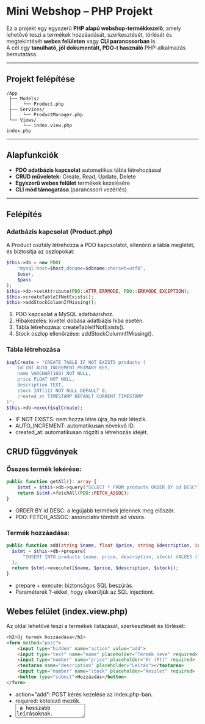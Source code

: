 # Mini Webshop – PHP Projekt

Ez a projekt egy egyszerű **PHP alapú webshop-termékkezelő**, amely lehetővé teszi a termékek hozzáadását, szerkesztését, törlését és megtekintését **webes felületen** vagy **CLI parancssorban** is.  
A cél egy **tanulható, jól dokumentált, PDO-t használó** PHP-alkalmazás bemutatása.

---

## Projekt felépítése

```
/App
 ├── Models/
 │    └── Product.php
 ├── Services/
 │    └── ProductManager.php
 └── Views/
      └── index.view.php
index.php
```

---

## Alapfunkciók

- **PDO adatbázis kapcsolat** automatikus tábla létrehozással  
- **CRUD műveletek:** Create, Read, Update, Delete  
- **Egyszerű webes felület** termékek kezelésére  
- **CLI mód támogatása** (parancssori vezérlés)

---
## Felépítés

### Adatbázis kapcsolat (Product.php)
A Product osztály létrehozza a PDO kapcsolatot, ellenőrzi a tábla meglétét, és biztosítja az oszlopokat:

```php
$this->db = new PDO(
    "mysql:host=$host;dbname=$dbname;charset=utf8",
    $user,
    $pass
);
$this->db->setAttribute(PDO::ATTR_ERRMODE, PDO::ERRMODE_EXCEPTION);
$this->createTableIfNotExists();
$this->addStockColumnIfMissing();
```
1. PDO kapcsolat a MySQL adatbázishoz.
2. Hibakezelés: kivétel dobása adatbázis hiba esetén.
3. Tábla létrehozása: createTableIfNotExists().
4. Stock oszlop ellenőrzése: addStockColumnIfMissing().

### Tábla létrehozása

```php
$sqlCreate = "CREATE TABLE IF NOT EXISTS products (
    id INT AUTO_INCREMENT PRIMARY KEY,
    name VARCHAR(100) NOT NULL,
    price FLOAT NOT NULL,
    description TEXT,
    stock INT(11) NOT NULL DEFAULT 0,
    created_at TIMESTAMP DEFAULT CURRENT_TIMESTAMP
)";
$this->db->exec($sqlCreate);
```
- IF NOT EXISTS: nem hozza létre újra, ha már létezik.
- AUTO_INCREMENT: automatikusan növekvő ID.
- created_at: automatikusan rögzíti a létrehozás idejét.

## CRUD függvények

### Összes termék lekérése:
```php
public function getAll(): array {
    $stmt = $this->db->query("SELECT * FROM products ORDER BY id DESC");
    return $stmt->fetchAll(PDO::FETCH_ASSOC);
}
```
- ORDER BY id DESC: a legújabb termékek jelennek meg először.
- PDO::FETCH_ASSOC: asszociatív tömböt ad vissza.

### Termék hozzáadása:
  ```php
public function add(string $name, float $price, string $description, int $stock): bool {
    $stmt = $this->db->prepare(
        "INSERT INTO products (name, price, description, stock) VALUES (?, ?, ?, ?)"
    );
    return $stmt->execute([$name, $price, $description, $stock]);
}
```
- prepare + execute: biztonságos SQL beszúrás.
- Paraméterek ?-ekkel, hogy elkerüljük az SQL injectiont.

## Webes felület (index.view.php)

Az oldal lehetővé teszi a termékek listázását, szerkesztését és törlését:
```html
<h2>Új termék hozzáadása</h2>
<form method="post">
    <input type="hidden" name="action" value="add">
    <input type="text" name="name" placeholder="Termék neve" required>
    <input type="number" name="price" placeholder="Ár (Ft)" required>
    <textarea name="description" placeholder="Leírás"></textarea>
    <input type="number" name="stock" placeholder="Készlet" required>
    <button type="submit">Hozzáadás</button>
</form>
```
- action="add": POST kérés kezelése az index.php-ban.
- required: kötelező mezők.
- <textarea> a hosszabb leírásoknak.

### Terméklista
```html
<table>
    <thead>
        <tr>
            <th>ID</th><th>Név</th><th>Ár</th><th>Leírás</th><th>Készlet</th><th>Művelet</th>
        </tr>
    </thead>
    <tbody>
        <?php foreach ($products as $product): ?>
            <tr>
                <td><?= htmlspecialchars($product['id']) ?></td>
                <td><?= htmlspecialchars($product['name']) ?></td>
                <td><?= htmlspecialchars($product['price']) ?> Ft</td>
                <td><?= htmlspecialchars($product['description']) ?></td>
                <td><?= htmlspecialchars($product['stock']) ?></td>
                <td>
                    <form method="post" style="display:inline;">
                        <input type="hidden" name="action" value="delete">
                        <input type="hidden" name="id" value="<?= $product['id'] ?>">
                        <button type="submit">🗑️ Törlés</button>
                    </form>
                </td>
            </tr>
        <?php endforeach; ?>
    </tbody>
</table>
```
- htmlspecialchars: biztonságos megjelenítés.
- Külön form minden művelethez (törlés, szerkesztés).

## CLI támogatás (index.php)
A parancssorból is kezelhetők a termékek:

```php
$isCLI = php_sapi_name() === 'cli';

if ($isCLI) {
    $action = $argv[1] ?? null;
    switch ($action) {
        case 'add':
            $product->add($argv[2], (float)$argv[3], $argv[4] ?? '', (int)($argv[5] ?? 0));
            echo "Termék hozzáadva: {$argv[2]}\n";
            break;
        case 'delete':
            $product->delete((int)$argv[2]);
            echo "Termék törölve: ID {$argv[2]}\n";
            break;
        case 'list':
            $products = $product->getAll();
            foreach ($products as $p) {
                echo "{$p['id']} | {$p['name']} | {$p['price']} Ft | {$p['description']} | {$p['stock']}\n";
            }
            break;
    }
}
```
1. php_sapi_name() === 'cli': CLI környezet ellenőrzése.
2. $argv: parancssori argumentumok.
3 Switch/case a műveletekhez.

## Használat
1. Weben: Böngészőből az index.php-t megnyitva lehet termékeket kezelni.
2. CLI: Parancssorból:

php index.php add "Laptop" 3500000 "Erős laptop" 5
php index.php delete 3
php index.php list
---
## Működési logika

A projekt kétféle módon futtatható:

1. **Webes módban** (böngészőben):  
   Az `index.php` betölti a `Views/index.view.php` nézetet, amely megjeleníti az űrlapot és a terméklistát.

2. **CLI módban** (parancssor):  
   A `php index.php add "Név" 1999 "Leírás" 5` parancs segítségével közvetlenül vezérelhetjük a webshopot.

---

## Product.php (Model réteg)

Ez a fájl felel az adatbázis-kezelésért és a termékek tárolásáért.  
PDO kapcsolatot hoz létre, és automatikusan létrehozza a `products` táblát, ha az nem létezik.

### Kódrészlet

```php
<?php
namespace App\Models;

use PDO;
use PDOException;

class Product {
    private $pdo;

    public function __construct() {
        $host = 'localhost';
        $db   = 'webshop';
        $user = 'root';
        $pass = '';
        $charset = 'utf8mb4';

        $dsn = "mysql:host=$host;dbname=$db;charset=$charset";
        $options = [
            PDO::ATTR_ERRMODE => PDO::ERRMODE_EXCEPTION,
            PDO::ATTR_DEFAULT_FETCH_MODE => PDO::FETCH_ASSOC,
        ];

        try {
            $this->pdo = new PDO($dsn, $user, $pass, $options);
            $this->createTableIfNotExists();
        } catch (PDOException $e) {
            die("Adatbázis hiba: " . $e->getMessage());
        }
    }

    private function createTableIfNotExists() {
        $sql = "CREATE TABLE IF NOT EXISTS products (
            id INT AUTO_INCREMENT PRIMARY KEY,
            name VARCHAR(100),
            price DECIMAL(10,2),
            description TEXT,
            stock INT DEFAULT 0
        )";
        $this->pdo->exec($sql);
    }
}
?>
```

### Magyarázat
- A **PDO** kapcsolat biztosítja, hogy biztonságos legyen az adatbázis-kezelés.  
- A `createTableIfNotExists()` automatikusan létrehozza a táblát, így az első indításkor sem lesz hiba.

---

## CRUD metódusok a Product osztályban

A termékek kezeléséhez szükséges függvények: `add`, `update`, `delete`, `getAll` és `getById`.

```php
public function add($name, $price, $description, $stock) {
    $stmt = $this->pdo->prepare("INSERT INTO products (name, price, description, stock)
                                 VALUES (?, ?, ?, ?)");
    return $stmt->execute([$name, $price, $description, $stock]);
}

public function update($id, $name, $price, $description, $stock) {
    $stmt = $this->pdo->prepare("UPDATE products SET name=?, price=?, description=?, stock=? WHERE id=?");
    return $stmt->execute([$name, $price, $description, $stock, $id]);
}

public function delete($id) {
    $stmt = $this->pdo->prepare("DELETE FROM products WHERE id=?");
    return $stmt->execute([$id]);
}

public function getAll() {
    return $this->pdo->query("SELECT * FROM products ORDER BY id DESC")->fetchAll();
}
```

---

## ProductManager.php (Service réteg)

Ez a réteg a **logikai műveletekért** felel.  
Közvetíti a CLI és a modellek közötti adatokat.

```php
<?php
namespace App\Services;

use App\Models\Product;

class ProductManager {
    private $product;

    public function __construct() {
        $this->product = new Product();
    }

    public function listAll() {
        $products = $this->product->getAll();
        foreach ($products as $p) {
            echo "{$p['id']}. {$p['name']} – {$p['price']} Ft ({$p['stock']} db)\n";
        }
    }
}
?>
```

### Megjegyzés
A `ProductManager` egyszerű **service rétegként** működik – különválasztja a logikát az adatkezeléstől.

---

## index.view.php (Nézet)

A nézet egy alap HTML felületet biztosít, amely űrlapot és terméklistát jelenít meg.

```php
<form method="POST" action="index.php">
    <input type="text" name="name" placeholder="Termék neve" required>
    <input type="number" name="price" placeholder="Ár (Ft)" required>
    <textarea name="description" placeholder="Leírás"></textarea>
    <input type="number" name="stock" placeholder="Készlet" required>
    <button type="submit" name="action" value="add">Hozzáadás</button>
</form>

<hr>

<table>
<tr><th>ID</th><th>Név</th><th>Ár</th><th>Készlet</th><th>Művelet</th></tr>
<?php foreach ($products as $p): ?>
<tr>
<td><?= $p['id'] ?></td>
<td><?= $p['name'] ?></td>
<td><?= $p['price'] ?> Ft</td>
<td><?= $p['stock'] ?></td>
<td>
  <a href="?edit=<?= $p['id'] ?>">✏️</a>
  <a href="?delete=<?= $p['id'] ?>">🗑️</a>
</td>
</tr>
<?php endforeach; ?>
</table>
```

---

## index.php (Fő belépési pont)

Ez a fájl dönti el, hogy webes vagy CLI módban fut a program.

```php
<?php
require_once 'App/Models/Product.php';
require_once 'App/Services/ProductManager.php';

use App\Models\Product;
use App\Services\ProductManager;

$manager = new ProductManager();

if (php_sapi_name() === 'cli') {
    $args = $argv;
    $command = $args[1] ?? null;

    switch ($command) {
        case 'add':
            $manager->product->add($args[2], $args[3], $args[4], $args[5]);
            echo "✅ Termék hozzáadva!\n";
            break;
        case 'list':
            $manager->listAll();
            break;
        default:
            echo "Használat: php index.php [add|list]\n";
    }
} else {
    $product = new Product();

    if ($_SERVER['REQUEST_METHOD'] === 'POST' && $_POST['action'] === 'add') {
        $product->add($_POST['name'], $_POST['price'], $_POST['description'], $_POST['stock']);
    }

    $products = $product->getAll();
    include 'App/Views/index.view.php';
}
?>
```

---

## CLI parancsok

| Parancs | Leírás |
|----------|--------|
| `php index.php add "Név" 4990 "Leírás" 10` | Új termék hozzáadása |
| `php index.php list` | Összes termék listázása |
| `php index.php delete 2` | Termék törlése |
| `php index.php edit 1 "Új név" 5990 "Leírás" 15` | Termék frissítése |

---

## Fejlesztési környezet

- **PHP 8+**
- **MySQL / MariaDB**
- **XAMPP / Localhost**
- Böngésző: Chrome, Edge, Firefox

---

<details><summary>App/Models/Product.php</summary>

```php
<?php
namespace App\Models;

use PDO;
use PDOException;

class Product {
    private PDO $db;

    public function __construct() {
        $host = "localhost";
        $user = "root";
        $pass = "";
        $dbname = "webshop";

        try {
            $this->db = new PDO(
                "mysql:host=$host;dbname=$dbname;charset=utf8",
                $user,
                $pass
            );
            $this->db->setAttribute(PDO::ATTR_ERRMODE, PDO::ERRMODE_EXCEPTION);
            $this->createTableIfNotExists();
            $this->addStockColumnIfMissing();
        } catch (PDOException $e) {
            die("Adatbázis hiba: " . $e->getMessage());
        }
    }

    private function createTableIfNotExists(): void {
        $sqlCreate = "CREATE TABLE IF NOT EXISTS products (
            id INT AUTO_INCREMENT PRIMARY KEY,
            name VARCHAR(100) NOT NULL,
            price FLOAT NOT NULL,
            description TEXT,
            stock INT(11) NOT NULL DEFAULT 0,
            created_at TIMESTAMP DEFAULT CURRENT_TIMESTAMP
        )";
        $this->db->exec($sqlCreate);
    }

    private function addStockColumnIfMissing(): void {
        $check = $this->db->query("SHOW COLUMNS FROM products LIKE 'stock'");
        if ($check->rowCount() === 0) {
            $sqlAddColumn = "ALTER TABLE products ADD COLUMN stock INT(11) NOT NULL DEFAULT 0 AFTER description";
            $this->db->exec($sqlAddColumn);
        }
    }

    public function getAll(): array {
        $stmt = $this->db->query("SELECT * FROM products ORDER BY id DESC");
        return $stmt->fetchAll(PDO::FETCH_ASSOC);
    }

    public function getById(int $id): ?array {
        $stmt = $this->db->prepare("SELECT * FROM products WHERE id = ?");
        $stmt->execute([$id]);
        $product = $stmt->fetch(PDO::FETCH_ASSOC);
        return $product ?: null;
    }

    public function add(string $name, float $price, string $description, int $stock): bool {
        $stmt = $this->db->prepare("INSERT INTO products (name, price, description, stock) VALUES (?, ?, ?, ?)");
        return $stmt->execute([$name, $price, $description, $stock]);
    }

    public function update(int $id, string $name, float $price, string $description, int $stock): bool {
        $stmt = $this->db->prepare("UPDATE products SET name=?, price=?, description=?, stock=? WHERE id=?");
        return $stmt->execute([$name, $price, $description, $stock, $id]);
    }

    public function delete(int $id): bool {
        $stmt = $this->db->prepare("DELETE FROM products WHERE id = ?");
        return $stmt->execute([$id]);
    }
}
?>
```
</details>
<details><summary>App/Services/ProductManager.php</summary>

```php

<?php
namespace App\Services;

use PDO;

class Database {
    public static function getAll(PDO $db): array {
        $stmt = $db->query("SELECT * FROM products ORDER BY id DESC");
        return $stmt->fetchAll(PDO::FETCH_ASSOC);
    }

    public static function getById(PDO $db, int $id): ?array {
        $stmt = $db->prepare("SELECT * FROM products WHERE id = ?");
        $stmt->execute([$id]);
        $product = $stmt->fetch(PDO::FETCH_ASSOC);
        return $product ?: null;
    }

    public static function add(PDO $db, string $name, float $price, string $description, int $stock): bool {
        $stmt = $db->prepare("INSERT INTO products (name, price, description, stock, created_at) VALUES (?, ?, ?, ?, NOW())");
        return $stmt->execute([$name, $price, $description, $stock]);
    }

    public static function update(PDO $db, int $id, string $name, float $price, string $description, int $stock): bool {
        $stmt = $db->prepare("UPDATE products SET name = ?, price = ?, description = ?, stock = ? WHERE id = ?");
        return $stmt->execute([$name, $price, $description, $stock, $id]);
    }

    public static function delete(PDO $db, int $id): bool {
        $stmt = $db->prepare("DELETE FROM products WHERE id = ?");
        return $stmt->execute([$id]);
    }
}
?>
```
</details>
<details><summary>App/Views/index.view.php</summary>

```php

<!DOCTYPE html>
<html lang="hu">
<head>
<meta charset="UTF-8">
<title>Mini Webshop - Termékkezelő</title>
<style>
body { font-family: sans-serif; margin: 20px; background-color: #f8f9fa; }
h1 { color: #2c3e50; }
table { width: 100%; border-collapse: collapse; margin-top: 20px; background: white; }
th, td { border: 1px solid #ccc; padding: 10px; text-align: left; }
th { background-color: #eee; }
form { margin-top: 20px; background: white; padding: 15px; border-radius: 8px; }
input, textarea { width: 100%; padding: 8px; margin-bottom: 10px; }
button { padding: 8px 15px; cursor: pointer; background: #2c3e50; color: white; border: none; border-radius: 5px; }
button:hover { background: #34495e; }
</style>
</head>
<body>
<h1>🛒 Mini Webshop - Termékkezelő</h1>

<h2>Új termék hozzáadása</h2>
<form method="post">
<input type="hidden" name="action" value="add">
<input type="text" name="name" placeholder="Termék neve" required>
<input type="number" name="price" placeholder="Ár (Ft)" required>
<textarea name="description" placeholder="Leírás"></textarea>
<input type="number" name="stock" placeholder="Készlet" required>
<button type="submit">Hozzáadás</button>
</form>

<?php if(isset($editProduct)): ?>
<h2>Termék szerkesztése</h2>
<form method="post">
<input type="hidden" name="action" value="edit">
<input type="hidden" name="id" value="<?= $editProduct['id'] ?>">
<input type="text" name="name" value="<?= htmlspecialchars($editProduct['name']) ?>" required>
<input type="number" name="price" value="<?= htmlspecialchars($editProduct['price']) ?>" required>
<textarea name="description"><?= htmlspecialchars($editProduct['description']) ?></textarea>
<input type="number" name="stock" value="<?= htmlspecialchars($editProduct['stock']) ?>" required>
<button type="submit">Mentés</button>
</form>
<?php endif; ?>

<h2>Terméklista</h2>
<?php if (empty($products)): ?>
<p>Nincs termék az adatbázisban.</p>
<?php else: ?>
<table>
<thead>
<tr>
<th>ID</th><th>Név</th><th>Ár</th><th>Leírás</th><th>Készlet</th><th>Művelet</th>
</tr>
</thead>
<tbody>
<?php foreach ($products as $product): ?>
<tr>
<td><?= htmlspecialchars($product['id']) ?></td>
<td><?= htmlspecialchars($product['name']) ?></td>
<td><?= htmlspecialchars($product['price']) ?> Ft</td>
<td><?= htmlspecialchars($product['description']) ?></td>
<td><?= htmlspecialchars($product['stock']) ?></td>
<td>
<form method="post" style="display:inline;">
<input type="hidden" name="action" value="delete">
<input type="hidden" name="id" value="<?= $product['id'] ?>">
<button type="submit">🗑️ Törlés</button>
</form>

<form method="post" style="display:inline;">
<input type="hidden" name="action" value="edit_form">
<input type="hidden" name="id" value="<?= $product['id'] ?>">
<button type="submit">✏️ Szerkesztés</button>
</form>
</td>
</tr>
<?php endforeach; ?>
</tbody>
</table>
<?php endif; ?>
</body>
</html>
```
</details>

<details><summary>index.php</summary>

```php

<?php
require_once 'App/Models/Product.php';
use App\Models\Product;

$product = new Product();
$isCLI = php_sapi_name() === 'cli';

if ($isCLI) {
    array_shift($argv);
    $action = $argv[0] ?? null;

    switch ($action) {
        case 'add':
            $name = $argv[1] ?? null;
            $price = isset($argv[2]) ? (float)$argv[2] : null;
            $description = $argv[3] ?? '';
            $stock = isset($argv[4]) ? (int)$argv[4] : 0;
            if ($name && $price !== null) $product->add($name,$price,$description,$stock);
            break;
        case 'delete':
            $id = isset($argv[1]) ? (int)$argv[1] : null;
            if ($id) $product->delete($id);
            break;
        case 'edit':
            $id = isset($argv[1]) ? (int)$argv[1] : null;
            $name = $argv[2] ?? null;
            $price = isset($argv[3]) ? (float)$argv[3] : null;
            $description = $argv[4] ?? '';
            $stock = isset($argv[5]) ? (int)$argv[5] : 0;
            if ($id && $name && $price !== null) $product->update($id,$name,$price,$description,$stock);
            break;
        case 'list':
            $products = $product->getAll();
            foreach($products as $p) echo "{$p['id']} | {$p['name']} | {$p['price']} Ft | {$p['description']} | {$p['stock']}\n";
            break;
    }
} else {
    $_SERVER['REQUEST_METHOD'] = $_SERVER['REQUEST_METHOD'] ?? 'GET';
    $postAction = $_POST['action'] ?? null;

    if ($_SERVER['REQUEST_METHOD']==='POST') {
        if ($postAction==='add') $product->add($_POST['name'],$_POST['price'],$_POST['description'],$_POST['stock']);
        elseif ($postAction==='delete') $product->delete($_POST['id']);
        elseif ($postAction==='edit') $product->update($_POST['id'],$_POST['name'],$_POST['price'],$_POST['description'],$_POST['stock']);
        elseif ($postAction==='edit_form') $editProduct = $product->getById($_POST['id']);
        header("Location: ".$_SERVER['PHP_SELF']); exit;
    }

    $products = $product->getAll();
    require_once 'App/Views/index.view.php';
}
```
</details> 

